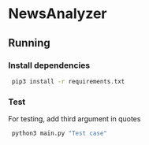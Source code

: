 # NewsAnalyzer

## Running

### Install dependencies

```bash
 pip3 install -r requirements.txt
```

### Test
For testing, add third argument in quotes
```bash
 python3 main.py "Test case"
```
